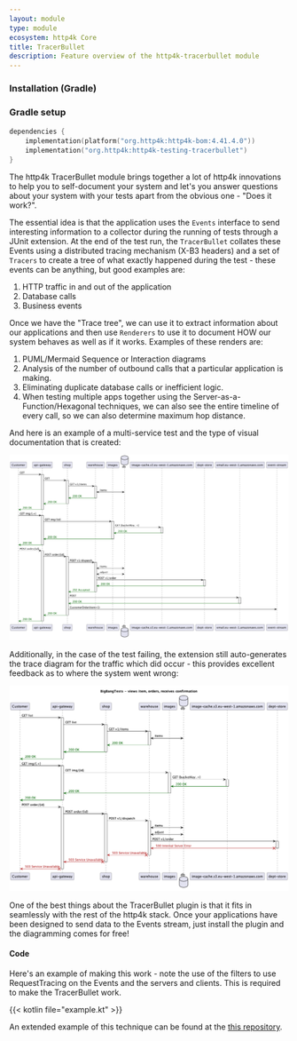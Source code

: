 ```yaml
---
layout: module
type: module
ecosystem: http4k Core
title: TracerBullet
description: Feature overview of the http4k-tracerbullet module
---
```



### Installation (Gradle)

### Gradle setup

```kotlin
dependencies {
    implementation(platform("org.http4k:http4k-bom:4.41.4.0"))
    implementation("org.http4k:http4k-testing-tracerbullet")
}
```

The http4k TracerBullet module brings together a lot of http4k innovations to help you to self-document your system and
let's you answer questions about your system with your tests apart from the obvious one - "Does it work?".

The essential idea is that the application uses the `Events`  interface to send interesting information to a collector
during the running of tests through a JUnit extension. At the end of the test run, the `TracerBullet` collates these
Events using a distributed tracing mechanism (X-B3 headers) and a set of `Tracers` to create a tree of what exactly
happened during the test - these events can be anything, but good examples are:

1. HTTP traffic in and out of the application
2. Database calls
3. Business events

Once we have the "Trace tree", we can use it to extract information about our applications and then use `Renderers` to
use it to document HOW our system behaves as well as if it works. Examples of these renders are:

1. PUML/Mermaid Sequence or Interaction diagrams
2. Analysis of the number of outbound calls that a particular application is making.
3. Eliminating duplicate database calls or inefficient logic.
4. When testing multiple apps together using the Server-as-a-Function/Hexagonal techniques, we can also see the entire
   timeline of every call, so we can also determine maximum hop distance.

And here is an example of a multi-service test and the type of visual documentation that is created:

<img src="./trace_diagram_success.png" alt="trace diagram success">

Additionally, in the case of the test failing, the extension still auto-generates the trace diagram for the traffic 
which did occur - this provides excellent feedback as to where the system went wrong:

<img src="./trace_diagram_failure.png" alt="trace diagram failure">

One of the best things about the TracerBullet plugin is that it fits in seamlessly with the rest of the http4k stack.
Once your applications have been designed to send data to the Events stream, just install the plugin and the diagramming
comes for free!

#### Code [<img class="octocat"/>](https://github.com/http4k/http4k/blob/master/src/docs/howto/self_document_systems_with_tests/example.kt)

Here's an example of making this work - note the use of the filters to use RequestTracing on the Events and the servers
and clients. This is required to make the TracerBullet work.

{{< kotlin file="example.kt" >}}

An extended example of this technique can be found at the [this repository](https://github.com/http4k/exploring-the-testing-hyperpyramid).

[http4k]: https://http4k.org
